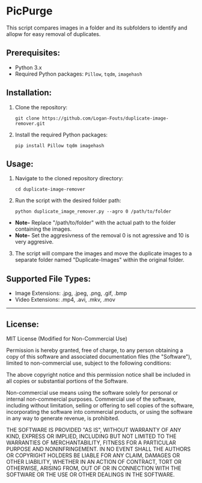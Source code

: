 # PicPurge
This script compares images in a folder and its subfolders to identify and allopw for easy removal of duplicates.

## Prerequisites:
- Python 3.x
- Required Python packages: `Pillow`, `tqdm`, `imagehash`

## Installation:
1. Clone the repository:
   ```shell
   git clone https://github.com/Logan-Fouts/duplicate-image-remover.git
1. Install the required Python packages:
   ```shell
   pip install Pillow tqdm imagehash
## Usage:
1. Navigate to the cloned repository directory:  
   ```shell
   cd duplicate-image-remover
1. Run the script with the desired folder path:
   ```shell
   python duplicate_image_remover.py --agro 0 /path/to/folder
* **Note-** Replace "/path/to/folder" with the actual path to the folder containing the images. 
* **Note-** Set the aggresivness of the removal 0 is not agressive and 10 is very aggresive.
3. The script will compare the images and move the duplicate images to a separate folder named "Duplicate-Images" within the original folder.

## Supported File Types:
* Image Extensions: .jpg, .jpeg, .png, .gif, .bmp
* Video Extensions: .mp4, .avi, .mkv, .mov
  

---
## License:
MIT License (Modified for Non-Commercial Use)

Permission is hereby granted, free of charge, to any person obtaining a copy
of this software and associated documentation files (the "Software"), limited
to non-commercial use, subject to the following conditions:

The above copyright notice and this permission notice shall be included in
all copies or substantial portions of the Software.

Non-commercial use means using the software solely for personal or internal
non-commercial purposes. Commercial use of the software, including without
limitation, selling or offering to sell copies of the software, incorporating
the software into commercial products, or using the software in any way to
generate revenue, is prohibited.

THE SOFTWARE IS PROVIDED "AS IS", WITHOUT WARRANTY OF ANY KIND, EXPRESS OR
IMPLIED, INCLUDING BUT NOT LIMITED TO THE WARRANTIES OF MERCHANTABILITY,
FITNESS FOR A PARTICULAR PURPOSE AND NONINFRINGEMENT. IN NO EVENT SHALL THE
AUTHORS OR COPYRIGHT HOLDERS BE LIABLE FOR ANY CLAIM, DAMAGES OR OTHER
LIABILITY, WHETHER IN AN ACTION OF CONTRACT, TORT OR OTHERWISE, ARISING FROM,
OUT OF OR IN CONNECTION WITH THE SOFTWARE OR THE USE OR OTHER DEALINGS IN
THE SOFTWARE.
